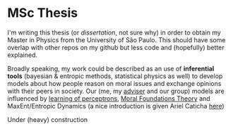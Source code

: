 # MSc Thesis

I'm writing this thesis (or _dissertation_, not sure why) in order to obtain my Master in Physics from the University of São Paulo. This should have some overlap with other repos on my github but less code and (hopefully) better explained.

Broadly speaking, my work could be described as an use of __inferential tools__ (bayesian \& entropic methods, statistical physics as well) to develop models about how people reason on moral issues and exchange opinions with their peers in society. Our (me, my [adviser](https://scholar.google.com/citations?user=L8JJ5dgAAAAJ) and our group) models are influenced by [learning of perceptrons](http://iopscience.iop.org/article/10.1088/0305-4470/25/23/020/meta), [Moral Foundations Theory](http://www.moralfoundations.org/) and MaxEnt/Entropic Dynamics (a nice introduction is given Ariel Caticha [here](https://www.albany.edu/physics/ACaticha-EIFP-book.pdf))

Under (heavy) construction
